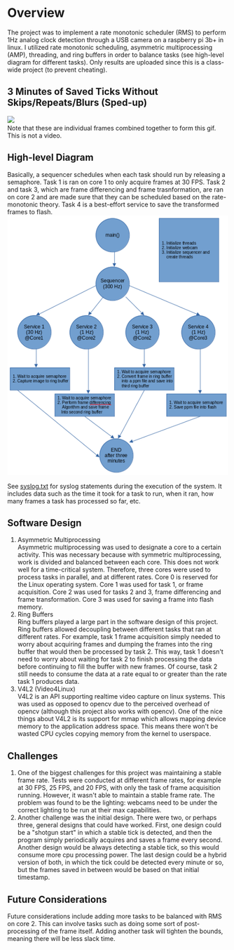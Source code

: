 # Overview #
The project was to implement a rate monotonic scheduler (RMS) to perform 1Hz analog clock detection through a USB camera on a raspberry pi 3b+ in linux. I utilized rate monotonic scheduling, asymmetric multiprocessing (AMP), threading, and ring buffers in order to balance tasks (see high-level diagram for different tasks). Only results are uploaded since this is a class-wide project (to prevent cheating).</br>

## 3 Minutes of Saved Ticks Without Skips/Repeats/Blurs (Sped-up) ##
![](https://github.com/isch4196/real-time-embedded/blob/master/3mindiff.gif)<br/>
Note that these are individual frames combined together to form this gif. This is not a video.

## High-level Diagram ##
Basically, a sequencer schedules when each task should run by releasing a semaphore. Task 1 is ran on core 1 to only acquire frames at 30 FPS. Task 2 and task 3, which are frame differencing and frame trasnformation, are ran on core 2 and are made sure that they can be scheduled based on the rate-monotonic theory. Task 4 is a best-effort service to save the transformed frames to flash.
</br>
![](https://github.com/isch4196/real-time-embedded/blob/master/5318_high_level_diagram.png)

See [syslog.txt](https://github.com/isch4196/real-time-embedded/blob/master/syslog.txt) for syslog statements during the execution of the system. It includes data such as the time it took for a task to run, when it ran, how many frames a task has processed so far, etc.

## Software Design ##
1) Asymmetric Multiprocessing<br/>
Asymmetric multiprocessing was used to designate a core to a certain activity. This was necessary because with symmetric multiprocessing, work is divided and balanced between each core. This does not work well for a time-critical system. Therefore, three cores were used to process tasks in parallel, and at different rates. Core 0 is reserved for the Linux operating system. Core 1 was used for task 1, or frame acquisition. Core 2 was used for tasks 2 and 3, frame differencing and frame transformation. Core 3 was used for saving a frame into flash memory.
2) Ring Buffers<br/>
Ring buffers played a large part in the software design of this project. Ring buffers allowed decoupling between different tasks that ran at different rates. For example, task 1 frame acquisition simply needed to worry about acquiring frames and dumping the frames into the ring buffer that would then be processed by task 2. This way, task 1 doesn't need to worry about waiting for task 2 to finish processing the data before continuing to fill the buffer with new frames. Of course, task 2 still needs to consume the data at a rate equal to or greater than the rate task 1 produces data. 
3) V4L2 (Video4Linux)<br/>
V4L2 is an API supporting realtime video capture on linux systems. This was used as opposed to opencv due to the perceived overhead of opencv (although this project also works with opencv). One of the nice things about V4L2 is its support for mmap which allows mapping device memory to the application address space. This means there won't be wasted CPU cycles copying memory from the kernel to userspace.

## Challenges ##
1) One of the biggest challenges for this project was maintaining a stable frame rate. Tests were conducted at different frame rates, for example at 30 FPS, 25 FPS, and 20 FPS, with only the task of frame acquisition running. However, it wasn't able to maintain a stable frame rate. The problem was found to be the lighting: webcams need to be under the correct lighting to be run at their max capabilities.
2) Another challenge was the initial design. There were two, or perhaps three, general designs that could have worked. First, one design could be a "shotgun start" in which a stable tick is detected, and then the program simply periodically acquires and saves a frame every second. Another design would be always detecting a stable tick, so this would consume more cpu processing power. The last design could be a hybrid version of both, in which the tick could be detected every minute or so, but the frames saved in between would be based on that initial timestamp.

## Future Considerations ##
Future considerations include adding more tasks to be balanced with RMS on core 2. This can involve tasks such as doing some sort of post-processing of the frame itself. Adding another task will tighten the bounds, meaning there will be less slack time.
